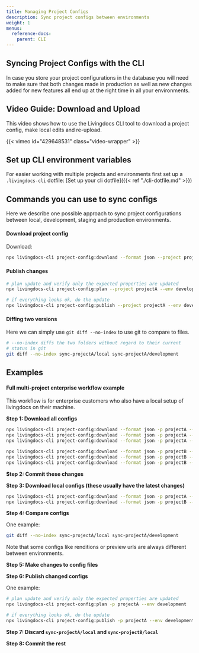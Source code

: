 ```yaml
---
title: Managing Project Configs
description: Sync project configs between environments
weight: 1
menus:
  reference-docs:
    parent: CLI
---
```


## Syncing Project Configs with the CLI

In case you store your project configurations in the database you will need
to make sure that both changes made in production as well as new changes added
for new features all end up at the right time in all your environments.


## Video Guide: Download and Upload

This video shows how to use the Livingdocs CLI tool to download a project config, make local edits and re-upload.

{{< vimeo id="429648531" class="video-wrapper" >}}


## Set up CLI environment variables

For easier working with multiple projects and environments first set up
a `.livingdocs-cli` dotfile: [Set up your cli dotfile]({{< ref "./cli-dotfile.md" >}})


## Commands you can use to sync configs

Here we describe one possible approach to sync project configurations
between local, development, staging and production environments.

#### Download project config

Download:
```sh
npx livingdocs-cli project-config:download --format json --project projectA --env development
```

#### Publish changes

```sh
# plan update and verify only the expected properties are updated
npx livingdocs-cli project-config:plan --project projectA --env development

# if everything looks ok, do the update
npx livingdocs-cli project-config:publish --project projectA --env development
```

#### Diffing two versions

Here we can simply use `git diff --no-index` to use git to compare to
files.

```sh
# --no-index diffs the two folders without regard to their current
# status in git
git diff --no-index sync-projectA/local sync-projectA/development
```

## Examples

#### Full multi-project enterprise workflow example

This workflow is for enterprise customers who also have a local setup
of livingdocs on their machine.


**Step 1: Download all configs**

```sh
npx livingdocs-cli project-config:download --format json -p projectA --env dev
npx livingdocs-cli project-config:download --format json -p projectA --env staging
npx livingdocs-cli project-config:download --format json -p projectA --env production

npx livingdocs-cli project-config:download --format json -p projectB --env dev
npx livingdocs-cli project-config:download --format json -p projectB --env staging
npx livingdocs-cli project-config:download --format json -p projectB --env production
```

**Step 2: Commit these changes**

**Step 3: Download local configs (these usually have the latest changes)**

```sh
npx livingdocs-cli project-config:download --format json -p projectA --env local
npx livingdocs-cli project-config:download --format json -p projectB --env local
```

**Step 4: Compare configs**

One example:
```sh
git diff --no-index sync-projectA/local sync-projectA/development
```
Note that some configs like renditions or preview urls are always different
between environments.

**Step 5: Make changes to config files**

**Step 6: Publish changed configs**

One example:
```sh
# plan update and verify only the expected properties are updated
npx livingdocs-cli project-config:plan -p projectA --env development

# if everything looks ok, do the update
npx livingdocs-cli project-config:publish -p projectA --env development
```

**Step 7: Discard `sync-projectA/local` and `sync-projectB/local`**

**Step 8: Commit the rest**
